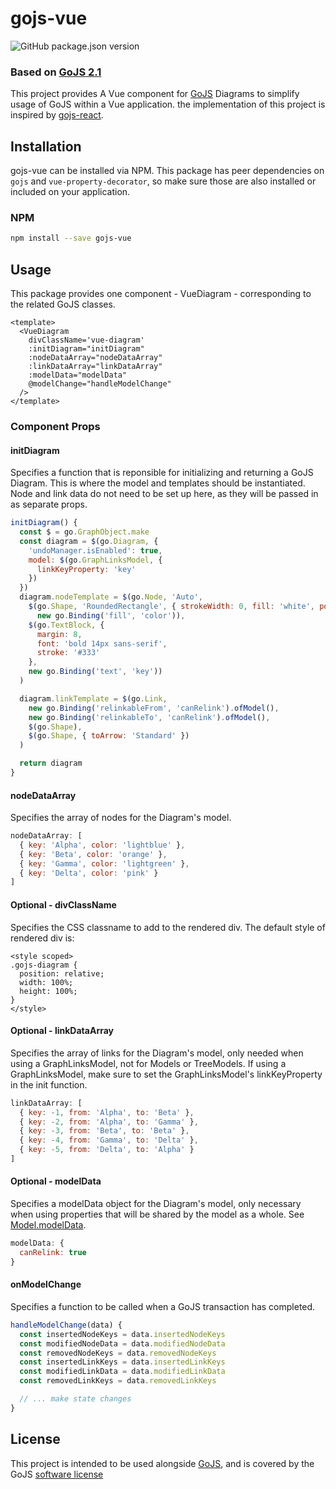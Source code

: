 # gojs-vue
![GitHub package.json version](https://img.shields.io/github/package-json/v/whu-luojian/gojs-vue)

### Based on [GoJS 2.1](https://gojs.net)

This project provides A Vue component for [GoJS](https://gojs.net/latest/index.html) Diagrams to simplify usage of GoJS within a Vue application.
the implementation of this project is inspired by [gojs-react](https://github.com/NorthwoodsSoftware/gojs-react/blob/master/IMPLEMENTATION.md).

## Installation

gojs-vue can be installed via NPM. This package has peer dependencies on `gojs` and `vue-property-decorator`, so make sure those are also installed or included on your application.

### NPM

```bash
npm install --save gojs-vue
```

## Usage

This package provides one component - VueDiagram - corresponding to the related GoJS classes.

```vue
<template>
  <VueDiagram
    divClassName='vue-diagram'
    :initDiagram="initDiagram"
    :nodeDataArray="nodeDataArray"
    :linkDataArray="linkDataArray"
    :modelData="modelData"
    @modelChange="handleModelChange"
  />
</template>
```

### Component Props

#### initDiagram
Specifies a function that is reponsible for initializing and returning
a GoJS Diagram. This is where the model and templates should be instantiated.
Node and link data do not need to be set up here,
as they will be passed in as separate props.

```js
initDiagram() {
  const $ = go.GraphObject.make
  const diagram = $(go.Diagram, {
    'undoManager.isEnabled': true,
    model: $(go.GraphLinksModel, {
      linkKeyProperty: 'key'
    })
  })
  diagram.nodeTemplate = $(go.Node, 'Auto',
    $(go.Shape, 'RoundedRectangle', { strokeWidth: 0, fill: 'white', portId: '', fromLinkable: true, toLinkable: true, cursor: 'pointer' },
      new go.Binding('fill', 'color')),
    $(go.TextBlock, {
      margin: 8,
      font: 'bold 14px sans-serif',
      stroke: '#333'
    },
    new go.Binding('text', 'key'))
  )

  diagram.linkTemplate = $(go.Link,
    new go.Binding('relinkableFrom', 'canRelink').ofModel(),
    new go.Binding('relinkableTo', 'canRelink').ofModel(),
    $(go.Shape),
    $(go.Shape, { toArrow: 'Standard' })
  )

  return diagram
}
```

#### nodeDataArray
Specifies the array of nodes for the Diagram's model.

```js
nodeDataArray: [
  { key: 'Alpha', color: 'lightblue' },
  { key: 'Beta', color: 'orange' },
  { key: 'Gamma', color: 'lightgreen' },
  { key: 'Delta', color: 'pink' }
]
```

#### Optional - divClassName
Specifies the CSS classname to add to the rendered div.
The default style of rendered div is:

```vue
<style scoped>
.gojs-diagram {
  position: relative;
  width: 100%;
  height: 100%;
}
</style>
```

#### Optional - linkDataArray
Specifies the array of links for the Diagram's model, only needed when using a GraphLinksModel,
not for Models or TreeModels. If using a GraphLinksModel, make sure to set the GraphLinksModel's
linkKeyProperty in the init function.

```js
linkDataArray: [
  { key: -1, from: 'Alpha', to: 'Beta' },
  { key: -2, from: 'Alpha', to: 'Gamma' },
  { key: -3, from: 'Beta', to: 'Beta' },
  { key: -4, from: 'Gamma', to: 'Delta' },
  { key: -5, from: 'Delta', to: 'Alpha' }
]
```

#### Optional - modelData
Specifies a modelData object for the Diagram's model, only necessary when using properties
that will be shared by the model as a whole.
See [Model.modelData](https://gojs.net/latest/api/symbols/Model.html#modelData).

```js
modelData: {
  canRelink: true
}
```

#### onModelChange
Specifies a function to be called when a GoJS transaction has completed.

```js
handleModelChange(data) {
  const insertedNodeKeys = data.insertedNodeKeys
  const modifiedNodeData = data.modifiedNodeData
  const removedNodeKeys = data.removedNodeKeys
  const insertedLinkKeys = data.insertedLinkKeys
  const modifiedLinkData = data.modifiedLinkData
  const removedLinkKeys = data.removedLinkKeys

  // ... make state changes
}
```

## License

This project is intended to be used alongside [GoJS](https://gojs.net/latest/index.html),
and is covered by the GoJS <a href="https://gojs.net/latest/license.html">software license</a>
